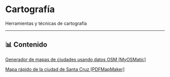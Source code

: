 # Cartografía

Herramientas y técnicas de cartografía

---

## 📊 Contenido

[Generador de mapas de ciudades usando datos OSM [MyOSMatic]](01/)

[Mapa rápido de la ciudad de Santa Cruz [PDFMapMaker]](02/)


